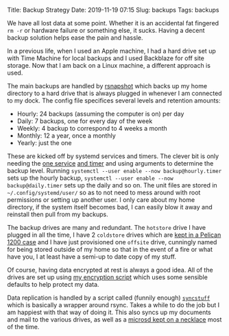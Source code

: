 Title: Backup Strategy
Date: 2019-11-19 07:15
Slug: backups
Tags: backups

We have all lost data at some point. Whether it is an accidental fat fingered `rm -r` or hardware failure or something else, it sucks. Having a decent backup solution helps ease the pain and hassle.

In a previous life, when I used an Apple machine, I had a hard drive set up with Time Machine for local backups and I used Backblaze for off site storage. Now that I am back on a Linux machine, a different approach is used.

The main backups are handled by [rsnapshot](https://rsnapshot.org/) which backs up my home directory to a hard drive that is always plugged in whenever I am connected to my dock. The config file specifices several levels and retention amounts:

* Hourly: 24 backups (assuming the computer is on) per day
* Daily: 7 backups, one for every day of the week
* Weekly: 4 backup to correspond to 4 weeks a month
* Monthly: 12 a year, once a monthly
* Yearly: just the one

These are kicked off by systemd services and timers. The clever bit is only needing the [one service](https://github.com/kevinisageek/systemd-units/blob/master/backup%40.service) [and timer](https://github.com/kevinisageek/systemd-units/blob/master/backup%40.timer) and using arguments to determine the backup level. Running `systemctl --user enable --now backup@hourly.timer` sets up the hourly backup, `systemctl --user enable --now backup@daily.timer` sets up the daily and so on. The unit files are stored in `~/.config/systemd/user/` so as to not need to mess around with root permissions or setting up another user. I only care about my home directory, if the system itself becomes bad, I can easily blow it away and reinstall then pull from my backups.

The backup drives are many and redundant. The `hotstore` drive I have plugged in all the time, I have 2 `coldstore` drives which are [kept in a Pelican 1200 case](/2019/03/31/backup-day) and I have just provisioned one `offsite` drive, cunningly named for being stored outside of my home so that in the event of a fire or what have you, I at least have a semi-up to date copy of my stuff.

Of course, having data encrypted at rest is always a good idea. All of the drives are set up using [my encryption script](https://github.com/kevinisageek/localutils/blob/master/cryptdrive) which uses some sensible defaults to help protect my data.

Data replication is handled by a script called (funnily enough) [`syncstuff`](https://github.com/kevinisageek/localutils/blob/master/syncstuff) which is basically a wrapper around rsync. Takes a while to do the job but I am happiest with that way of doing it. This also syncs up my documents and mail to the various drives, as well as a [microsd kept on a necklace](https://n-o-d-e.shop/collections/frontpage/products/digital-dogtag) most of the time.
